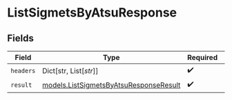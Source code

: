 # ListSigmetsByAtsuResponse


## Fields

| Field                                                                                  | Type                                                                                   | Required                                                                               | Description                                                                            |
| -------------------------------------------------------------------------------------- | -------------------------------------------------------------------------------------- | -------------------------------------------------------------------------------------- | -------------------------------------------------------------------------------------- |
| `headers`                                                                              | Dict[str, List[*str*]]                                                                 | :heavy_check_mark:                                                                     | N/A                                                                                    |
| `result`                                                                               | [models.ListSigmetsByAtsuResponseResult](../models/listsigmetsbyatsuresponseresult.md) | :heavy_check_mark:                                                                     | N/A                                                                                    |